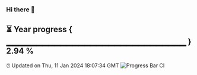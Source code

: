 ### Hi there 👋
⏳ Year progress { ▁▁▁▁▁▁▁▁▁▁▁▁▁▁▁▁▁▁▁▁▁▁▁▁▁▁▁▁▁▁ } 2.94 %
---
⏰ Updated on Thu, 11 Jan 2024 18:07:34 GMT
![Progress Bar CI](https://github.com/Moyi321/Moyi321/workflows/Progress%20Bar%20CI/badge.svg)
